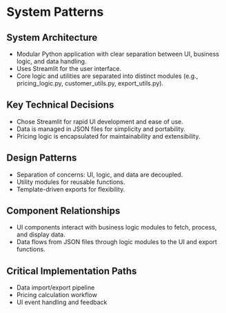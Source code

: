 # System Patterns

## System Architecture
- Modular Python application with clear separation between UI, business logic, and data handling.
- Uses Streamlit for the user interface.
- Core logic and utilities are separated into distinct modules (e.g., pricing_logic.py, customer_utils.py, export_utils.py).

## Key Technical Decisions
- Chose Streamlit for rapid UI development and ease of use.
- Data is managed in JSON files for simplicity and portability.
- Pricing logic is encapsulated for maintainability and extensibility.

## Design Patterns
- Separation of concerns: UI, logic, and data are decoupled.
- Utility modules for reusable functions.
- Template-driven exports for flexibility.

## Component Relationships
- UI components interact with business logic modules to fetch, process, and display data.
- Data flows from JSON files through logic modules to the UI and export functions.

## Critical Implementation Paths
- Data import/export pipeline
- Pricing calculation workflow
- UI event handling and feedback 